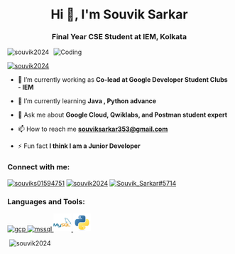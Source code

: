 <h1 align="center">Hi 👋, I'm Souvik Sarkar</h1>
<h3 align="center">Final Year CSE Student at IEM, Kolkata</h3>
<img align="right" alt="Coding" width="400" src="https://c.tenor.com/flflC6GFzO8AAAAd/sultan-alrefaei-programmer.gif">



<p align="left"> <img src="https://komarev.com/ghpvc/?username=souvik2024&label=Profile%20views&color=0e75b6&style=flat" alt="souvik2024" /> </p>

<p align="left"> <a href="https://github.com/ryo-ma/github-profile-trophy"><img src="https://github-profile-trophy.vercel.app/?username=souvik2024" alt="souvik2024" /></a> </p>

- 🔭 I’m currently working as **Co-lead at Google Developer Student Clubs - IEM**

- 🌱 I’m currently learning **Java , Python advance**

- 💬 Ask me about **Google Cloud, Qwiklabs, and Postman student expert**

- 📫 How to reach me **souviksarkar353@gmail.com**

- ⚡ Fun fact **I think I am a Junior Developer**

<h3 align="left">Connect with me:</h3>
<p align="left">
<a href="https://twitter.com/souviks01594751" target="blank"><img align="center" src="https://raw.githubusercontent.com/rahuldkjain/github-profile-readme-generator/master/src/images/icons/Social/twitter.svg" alt="souviks01594751" height="30" width="40" /></a>
<a href="https://linkedin.com/in/souvik2024" target="blank"><img align="center" src="https://raw.githubusercontent.com/rahuldkjain/github-profile-readme-generator/master/src/images/icons/Social/linked-in-alt.svg" alt="souvik2024" height="30" width="40" /></a>
<a href="https://discord.gg/Souvik_Sarkar#5714" target="blank"><img align="center" src="https://raw.githubusercontent.com/rahuldkjain/github-profile-readme-generator/master/src/images/icons/Social/discord.svg" alt="Souvik_Sarkar#5714" height="30" width="40" /></a>
</p>

<h3 align="left">Languages and Tools:</h3>
<p align="left"> <a href="https://cloud.google.com" target="_blank" rel="noreferrer"> <img src="https://www.vectorlogo.zone/logos/google_cloud/google_cloud-icon.svg" alt="gcp" width="40" height="40"/> </a> <a href="https://www.microsoft.com/en-us/sql-server" target="_blank" rel="noreferrer"> <img src="https://www.svgrepo.com/show/303229/microsoft-sql-server-logo.svg" alt="mssql" width="40" height="40"/> </a> <a href="https://www.mysql.com/" target="_blank" rel="noreferrer"> <img src="https://raw.githubusercontent.com/devicons/devicon/master/icons/mysql/mysql-original-wordmark.svg" alt="mysql" width="40" height="40"/> </a> <a href="https://www.python.org" target="_blank" rel="noreferrer"> <img src="https://raw.githubusercontent.com/devicons/devicon/master/icons/python/python-original.svg" alt="python" width="40" height="40"/> </a> </p>

<p>&nbsp;<img align="center" src="https://github-readme-stats.vercel.app/api?username=souvik2024&show_icons=true&locale=en" alt="souvik2024" /></p>
